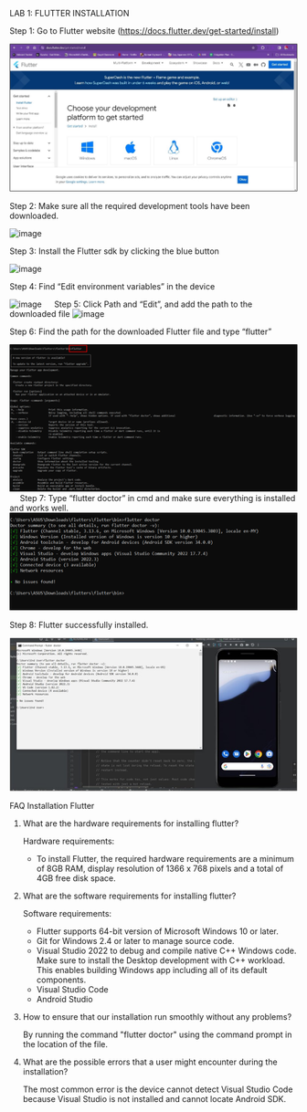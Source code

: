 LAB 1: FLUTTER INSTALLATION

Step 1: Go to Flutter website (https://docs.flutter.dev/get-started/install)

<img src="https://github.com/addff/2310-ICT602/blob/main/M3CS2666A/Team%206%20-%20Aikani/Lab%20Work%201/Pictures/login1.jpg" alt="image" width="auto" height="auto">

Step 2: Make sure all the required development tools have been downloaded.

<img src="https://github.com/addff/2310-ICT602/tree/main/M3CS2666A/Team%206%20-%20Aikani/Lab%20Work%201/login2.jpg.png" alt="image" width="auto" height="auto">

Step 3: Install the Flutter sdk by clicking the blue button

<img src="https://github.com/addff/2310-ICT602/tree/main/M3CS2666A/Team%206%20-%20Aikani/Lab%20Work%201/login3.png" alt="image" width="auto" height="auto">

Step 4: Find “Edit environment variables” in the device

<img src="https://github.com/addff/2310-ICT602/tree/main/M3CS2666A/Team%206%20-%20Aikani/Lab%20Work%201/login4.png" alt="image" width="auto" height="auto">
 
Step 5: Click Path and “Edit”, and add the path to the downloaded file

<img src="https://github.com/addff/2310-ICT602/tree/main/M3CS2666A/Team%206%20-%20Aikani/Lab%20Work%201/login5.png" alt="image" width="auto" height="auto">

Step 6: Find the path for the downloaded Flutter file and type “flutter”

<img src="https://github.com/addff/2310-ICT602/blob/main/M3CS2666A/Team%206%20-%20Aikani/Lab%20Work%201/login6.png" alt="image" width="auto" height="auto">
 
Step 7: Type “flutter doctor” in cmd and make sure everything is installed and works well.

<img src="https://github.com/addff/2310-ICT602/blob/main/M3CS2666A/Team%206%20-%20Aikani/Lab%20Work%201/Picture7.png" alt="image" width="auto" height="auto">

Step 8: Flutter successfully installed.

<img src="https://github.com/addff/2310-ICT602/blob/main/M3CS2666A/Team%206%20-%20Aikani/Lab%20Work%201/login8.jpg" alt="image" width="auto" height="auto">

<p style = "bold;">FAQ Installation Flutter</p>


1. What are the hardware requirements for installing flutter?

   Hardware requirements:
   - To install Flutter, the required hardware requirements are a minimum of 8GB RAM, 
       display resolution of 1366 x 768 pixels and a total of 4GB free disk space.

2. What are the software requirements for installing flutter?

   Software requirements:
   - Flutter supports 64-bit version of Microsoft Windows 10 or later. 
   - Git for Windows 2.4 or later to manage source code.
   - Visual Studio 2022 to debug and compile native C++ Windows code. Make sure to  install the Desktop development with C++ workload. This enables building Windows app including all of its default components.
   - Visual Studio Code
   - Android Studio

3. How to ensure that our installation run smoothly without any problems?

   By running the command "flutter doctor" using the command prompt in the location of the file.

4. What are the possible errors that a user might encounter during the installation?

   The most common error is the device cannot detect Visual Studio Code because Visual Studio is not installed and cannot locate Android SDK.
    



